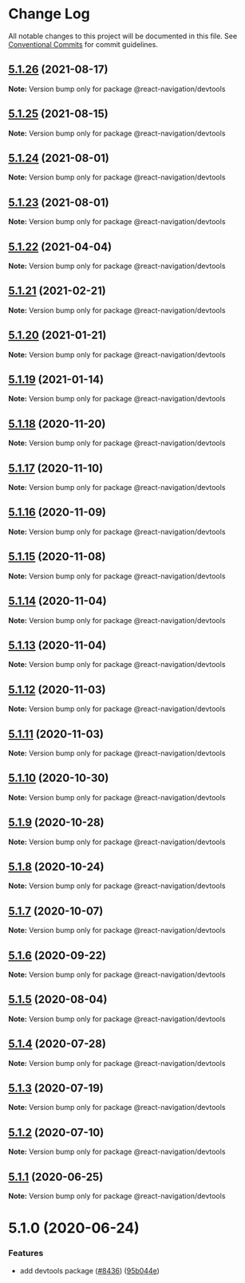 # Change Log

All notable changes to this project will be documented in this file.
See [Conventional Commits](https://conventionalcommits.org) for commit guidelines.

## [5.1.26](https://github.com/react-navigation/react-navigation/compare/@react-navigation/devtools@5.1.25...@react-navigation/devtools@5.1.26) (2021-08-17)

**Note:** Version bump only for package @react-navigation/devtools





## [5.1.25](https://github.com/react-navigation/react-navigation/compare/@react-navigation/devtools@5.1.24...@react-navigation/devtools@5.1.25) (2021-08-15)

**Note:** Version bump only for package @react-navigation/devtools





## [5.1.24](https://github.com/react-navigation/react-navigation/compare/@react-navigation/devtools@5.1.22...@react-navigation/devtools@5.1.24) (2021-08-01)

**Note:** Version bump only for package @react-navigation/devtools





## [5.1.23](https://github.com/react-navigation/react-navigation/compare/@react-navigation/devtools@5.1.22...@react-navigation/devtools@5.1.23) (2021-08-01)

**Note:** Version bump only for package @react-navigation/devtools





## [5.1.22](https://github.com/react-navigation/react-navigation/compare/@react-navigation/devtools@5.1.21...@react-navigation/devtools@5.1.22) (2021-04-04)

**Note:** Version bump only for package @react-navigation/devtools





## [5.1.21](https://github.com/react-navigation/react-navigation/compare/@react-navigation/devtools@5.1.20...@react-navigation/devtools@5.1.21) (2021-02-21)

**Note:** Version bump only for package @react-navigation/devtools





## [5.1.20](https://github.com/react-navigation/react-navigation/compare/@react-navigation/devtools@5.1.19...@react-navigation/devtools@5.1.20) (2021-01-21)

**Note:** Version bump only for package @react-navigation/devtools





## [5.1.19](https://github.com/react-navigation/react-navigation/compare/@react-navigation/devtools@5.1.18...@react-navigation/devtools@5.1.19) (2021-01-14)

**Note:** Version bump only for package @react-navigation/devtools





## [5.1.18](https://github.com/react-navigation/react-navigation/compare/@react-navigation/devtools@5.1.17...@react-navigation/devtools@5.1.18) (2020-11-20)

**Note:** Version bump only for package @react-navigation/devtools





## [5.1.17](https://github.com/react-navigation/react-navigation/compare/@react-navigation/devtools@5.1.16...@react-navigation/devtools@5.1.17) (2020-11-10)

**Note:** Version bump only for package @react-navigation/devtools





## [5.1.16](https://github.com/react-navigation/react-navigation/compare/@react-navigation/devtools@5.1.15...@react-navigation/devtools@5.1.16) (2020-11-09)

**Note:** Version bump only for package @react-navigation/devtools





## [5.1.15](https://github.com/react-navigation/react-navigation/compare/@react-navigation/devtools@5.1.14...@react-navigation/devtools@5.1.15) (2020-11-08)

**Note:** Version bump only for package @react-navigation/devtools





## [5.1.14](https://github.com/react-navigation/react-navigation/compare/@react-navigation/devtools@5.1.13...@react-navigation/devtools@5.1.14) (2020-11-04)

**Note:** Version bump only for package @react-navigation/devtools





## [5.1.13](https://github.com/react-navigation/react-navigation/compare/@react-navigation/devtools@5.1.12...@react-navigation/devtools@5.1.13) (2020-11-04)

**Note:** Version bump only for package @react-navigation/devtools





## [5.1.12](https://github.com/react-navigation/react-navigation/compare/@react-navigation/devtools@5.1.11...@react-navigation/devtools@5.1.12) (2020-11-03)

**Note:** Version bump only for package @react-navigation/devtools





## [5.1.11](https://github.com/react-navigation/react-navigation/compare/@react-navigation/devtools@5.1.10...@react-navigation/devtools@5.1.11) (2020-11-03)

**Note:** Version bump only for package @react-navigation/devtools





## [5.1.10](https://github.com/react-navigation/react-navigation/compare/@react-navigation/devtools@5.1.9...@react-navigation/devtools@5.1.10) (2020-10-30)

**Note:** Version bump only for package @react-navigation/devtools





## [5.1.9](https://github.com/react-navigation/react-navigation/compare/@react-navigation/devtools@5.1.8...@react-navigation/devtools@5.1.9) (2020-10-28)

**Note:** Version bump only for package @react-navigation/devtools





## [5.1.8](https://github.com/react-navigation/react-navigation/compare/@react-navigation/devtools@5.1.7...@react-navigation/devtools@5.1.8) (2020-10-24)

**Note:** Version bump only for package @react-navigation/devtools





## [5.1.7](https://github.com/react-navigation/react-navigation/compare/@react-navigation/devtools@5.1.6...@react-navigation/devtools@5.1.7) (2020-10-07)

**Note:** Version bump only for package @react-navigation/devtools





## [5.1.6](https://github.com/react-navigation/react-navigation/compare/@react-navigation/devtools@5.1.5...@react-navigation/devtools@5.1.6) (2020-09-22)

**Note:** Version bump only for package @react-navigation/devtools





## [5.1.5](https://github.com/react-navigation/react-navigation/compare/@react-navigation/devtools@5.1.4...@react-navigation/devtools@5.1.5) (2020-08-04)

**Note:** Version bump only for package @react-navigation/devtools





## [5.1.4](https://github.com/react-navigation/react-navigation/compare/@react-navigation/devtools@5.1.3...@react-navigation/devtools@5.1.4) (2020-07-28)

**Note:** Version bump only for package @react-navigation/devtools





## [5.1.3](https://github.com/react-navigation/react-navigation/compare/@react-navigation/devtools@5.1.2...@react-navigation/devtools@5.1.3) (2020-07-19)

**Note:** Version bump only for package @react-navigation/devtools





## [5.1.2](https://github.com/react-navigation/react-navigation/compare/@react-navigation/devtools@5.1.1...@react-navigation/devtools@5.1.2) (2020-07-10)

**Note:** Version bump only for package @react-navigation/devtools





## [5.1.1](https://github.com/react-navigation/react-navigation/compare/@react-navigation/devtools@5.1.0...@react-navigation/devtools@5.1.1) (2020-06-25)

**Note:** Version bump only for package @react-navigation/devtools





# 5.1.0 (2020-06-24)


### Features

* add devtools package ([#8436](https://github.com/react-navigation/react-navigation/issues/8436)) ([95b044e](https://github.com/react-navigation/react-navigation/commit/95b044ecf95939f40ced4da740a365140b3952b7))
